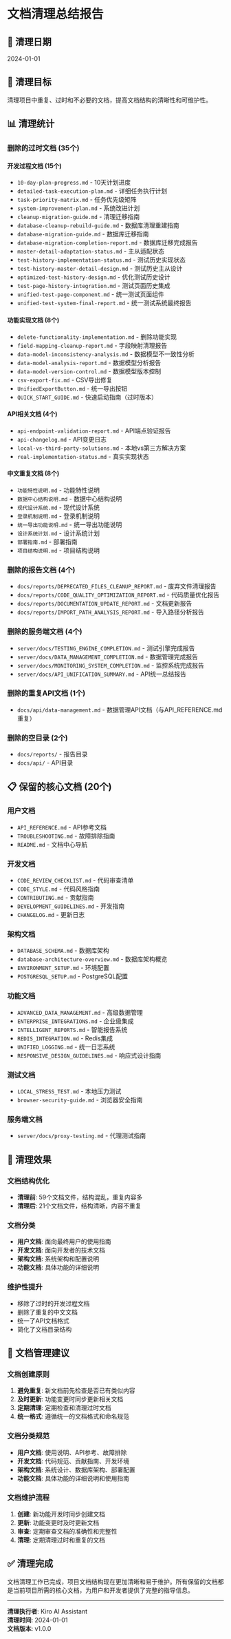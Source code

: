 # 文档清理总结报告

## 📅 清理日期
2024-01-01

## 🎯 清理目标
清理项目中重复、过时和不必要的文档，提高文档结构的清晰性和可维护性。

## 📊 清理统计

### 删除的过时文档 (35个)

#### 开发过程文档 (15个)
- `10-day-plan-progress.md` - 10天计划进度
- `detailed-task-execution-plan.md` - 详细任务执行计划
- `task-priority-matrix.md` - 任务优先级矩阵
- `system-improvement-plan.md` - 系统改进计划
- `cleanup-migration-guide.md` - 清理迁移指南
- `database-cleanup-rebuild-guide.md` - 数据库清理重建指南
- `database-migration-guide.md` - 数据库迁移指南
- `database-migration-completion-report.md` - 数据库迁移完成报告
- `master-detail-adaptation-status.md` - 主从适配状态
- `test-history-implementation-status.md` - 测试历史实现状态
- `test-history-master-detail-design.md` - 测试历史主从设计
- `optimized-test-history-design.md` - 优化测试历史设计
- `test-page-history-integration.md` - 测试页面历史集成
- `unified-test-page-component.md` - 统一测试页面组件
- `unified-test-system-final-report.md` - 统一测试系统最终报告

#### 功能实现文档 (8个)
- `delete-functionality-implementation.md` - 删除功能实现
- `field-mapping-cleanup-report.md` - 字段映射清理报告
- `data-model-inconsistency-analysis.md` - 数据模型不一致性分析
- `data-model-analysis-report.md` - 数据模型分析报告
- `data-model-version-control.md` - 数据模型版本控制
- `csv-export-fix.md` - CSV导出修复
- `UnifiedExportButton.md` - 统一导出按钮
- `QUICK_START_GUIDE.md` - 快速启动指南（过时版本）

#### API相关文档 (4个)
- `api-endpoint-validation-report.md` - API端点验证报告
- `api-changelog.md` - API变更日志
- `local-vs-third-party-solutions.md` - 本地vs第三方解决方案
- `real-implementation-status.md` - 真实实现状态

#### 中文重复文档 (8个)
- `功能特性说明.md` - 功能特性说明
- `数据中心结构说明.md` - 数据中心结构说明
- `现代设计系统.md` - 现代设计系统
- `登录机制说明.md` - 登录机制说明
- `统一导出功能说明.md` - 统一导出功能说明
- `设计系统计划.md` - 设计系统计划
- `部署指南.md` - 部署指南
- `项目结构说明.md` - 项目结构说明

### 删除的报告文档 (4个)
- `docs/reports/DEPRECATED_FILES_CLEANUP_REPORT.md` - 废弃文件清理报告
- `docs/reports/CODE_QUALITY_OPTIMIZATION_REPORT.md` - 代码质量优化报告
- `docs/reports/DOCUMENTATION_UPDATE_REPORT.md` - 文档更新报告
- `docs/reports/IMPORT_PATH_ANALYSIS_REPORT.md` - 导入路径分析报告

### 删除的服务端文档 (4个)
- `server/docs/TESTING_ENGINE_COMPLETION.md` - 测试引擎完成报告
- `server/docs/DATA_MANAGEMENT_COMPLETION.md` - 数据管理完成报告
- `server/docs/MONITORING_SYSTEM_COMPLETION.md` - 监控系统完成报告
- `server/docs/API_UNIFICATION_SUMMARY.md` - API统一总结报告

### 删除的重复API文档 (1个)
- `docs/api/data-management.md` - 数据管理API文档（与API_REFERENCE.md重复）

### 删除的空目录 (2个)
- `docs/reports/` - 报告目录
- `docs/api/` - API目录

## 📋 保留的核心文档 (20个)

### 用户文档
- `API_REFERENCE.md` - API参考文档
- `TROUBLESHOOTING.md` - 故障排除指南
- `README.md` - 文档中心导航

### 开发文档
- `CODE_REVIEW_CHECKLIST.md` - 代码审查清单
- `CODE_STYLE.md` - 代码风格指南
- `CONTRIBUTING.md` - 贡献指南
- `DEVELOPMENT_GUIDELINES.md` - 开发指南
- `CHANGELOG.md` - 更新日志

### 架构文档
- `DATABASE_SCHEMA.md` - 数据库架构
- `database-architecture-overview.md` - 数据库架构概览
- `ENVIRONMENT_SETUP.md` - 环境配置
- `POSTGRESQL_SETUP.md` - PostgreSQL配置

### 功能文档
- `ADVANCED_DATA_MANAGEMENT.md` - 高级数据管理
- `ENTERPRISE_INTEGRATIONS.md` - 企业级集成
- `INTELLIGENT_REPORTS.md` - 智能报告系统
- `REDIS_INTEGRATION.md` - Redis集成
- `UNIFIED_LOGGING.md` - 统一日志系统
- `RESPONSIVE_DESIGN_GUIDELINES.md` - 响应式设计指南

### 测试文档
- `LOCAL_STRESS_TEST.md` - 本地压力测试
- `browser-security-guide.md` - 浏览器安全指南

### 服务端文档
- `server/docs/proxy-testing.md` - 代理测试指南

## 🎯 清理效果

### 文档结构优化
- **清理前**: 59个文档文件，结构混乱，重复内容多
- **清理后**: 21个文档文件，结构清晰，内容不重复

### 文档分类
- **用户文档**: 面向最终用户的使用指南
- **开发文档**: 面向开发者的技术文档
- **架构文档**: 系统架构和配置说明
- **功能文档**: 具体功能的详细说明

### 维护性提升
- 移除了过时的开发过程文档
- 删除了重复的中文文档
- 统一了API文档格式
- 简化了文档目录结构

## 📝 文档管理建议

### 文档创建原则
1. **避免重复**: 新文档前先检查是否已有类似内容
2. **及时更新**: 功能变更时同步更新相关文档
3. **定期清理**: 定期检查和清理过时文档
4. **统一格式**: 遵循统一的文档格式和命名规范

### 文档分类规范
- **用户文档**: 使用说明、API参考、故障排除
- **开发文档**: 代码规范、贡献指南、开发环境
- **架构文档**: 系统设计、数据库架构、部署配置
- **功能文档**: 具体功能的详细说明和使用指南

### 文档维护流程
1. **创建**: 新功能开发时同步创建文档
2. **更新**: 功能变更时及时更新文档
3. **审查**: 定期审查文档的准确性和完整性
4. **清理**: 定期清理过时和重复的文档

## ✅ 清理完成

文档清理工作已完成，项目文档结构现在更加清晰和易于维护。所有保留的文档都是当前项目所需的核心文档，为用户和开发者提供了完整的指导信息。

---

**清理执行者**: Kiro AI Assistant  
**清理时间**: 2024-01-01  
**文档版本**: v1.0.0